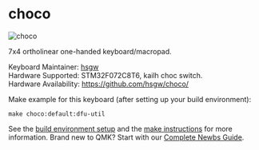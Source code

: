 # choco

![choco](https://i.imgur.com/n2U9RHO.jpg)

7x4 ortholinear one-handed keyboard/macropad.

Keyboard Maintainer: [hsgw](https://github.com/hsgw)  
Hardware Supported: STM32F072C8T6, kailh choc switch.  
Hardware Availability: https://github.com/hsgw/choco/

Make example for this keyboard (after setting up your build environment):

    make choco:default:dfu-util

See the [build environment setup](https://docs.qmk.fm/#/getting_started_build_tools) and the [make instructions](https://docs.qmk.fm/#/getting_started_make_guide) for more information. Brand new to QMK? Start with our [Complete Newbs Guide](https://docs.qmk.fm/#/newbs).
